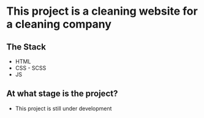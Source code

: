 # This project is a cleaning website for a cleaning company

## The Stack
- HTML
- CSS - SCSS
- JS

## At what stage is the project?
- This project is still under development


